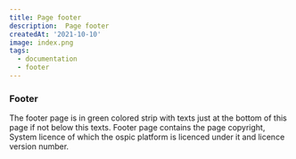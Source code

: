 ```yaml
---
title: Page footer
description:  Page footer
createdAt: '2021-10-10'
image: index.png
tags:
  - documentation
  - footer
---
```



### Footer 
The footer page is in green colored strip with texts just at the bottom of this page if not below this texts. Footer page contains the page copyright, System licence of which the ospic platform is licenced under it and licence version number.